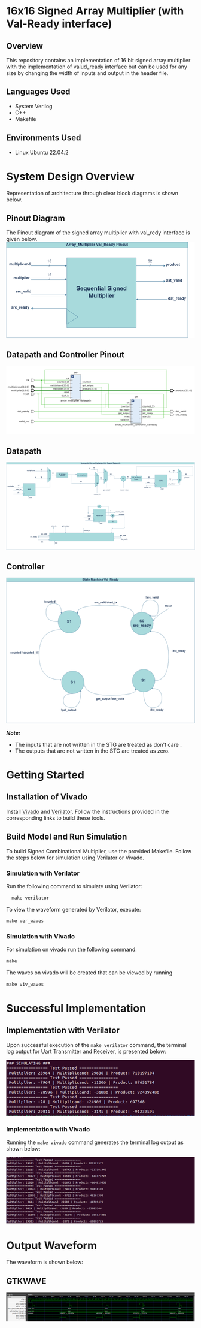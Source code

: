 # 16x16 Signed Array Multiplier (with Val-Ready interface)

## Overview
  This repository contains an implementation of 16 bit signed array multiplier with the implementation of valud_ready interface but can be used for any size by changing the width of inputs and output in the header file.

## Languages Used
  * System Verilog
  * C++
  * Makefile 


## Environments Used

  * Linux Ubuntu 22.04.2

# System Design Overview

  Representation of architecture through clear block diagrams is shown below.
## Pinout Diagram
The Pinout diagram of the signed array  multiplier with val_redy interface  is given below.
![Pinout](./docs/Seq_Array_Multiplier_Pinout.drawio.png)

## Datapath and Controller Pinout
![DPCT_Pinout](./docs/array_valready_dpct_pinout.png)

## Datapath
![Datapath](./docs/Seq_Array_Multiplier_valready_datapath.drawio.png)

## Controller
![Controller](./docs/Seq_multiplier_valready_Controller.drawio.png)

***Note:***
- The inputs that are not written in the STG are treated as don't  care .
- The outputs that are not written  in the STG are treated as zero.

# Getting Started



## Installation of Vivado  

Install [Vivado](https://github.com/ALI11-2000/Vivado-Installation) and [Verilator](https://verilator.org/guide/latest/install.html). Follow the instructions provided in the corresponding links to build these tools.

## Build Model and Run Simulation

To build Signed Combinational Multiplier, use the provided Makefile. Follow the steps below for simulation using Verilator or Vivado.

### Simulation with Verilator
Run the following command to simulate using Verilator:

```markdown
  make verilator
```


To view the waveform generated by Verilator, execute:

```markdown
make ver_waves
 ```
### Simulation with Vivado
For simulation on vivado run the following command:

```markdown
make 
```

The waves on vivado will be created that can be viewed by running

```markdown
make viv_waves
``` 

# Successful Implementation

## Implementation with Verilator

Upon successful execution of the `make verilator` command, the terminal log output for Uart Transmitter and Receiver, is presented below:

 ![Verilator](./docs/array_ver.png)

### Implementation with Vivado

Running the `make vivado` command generates the terminal log output as shown below:

 ![Vivado](./docs/array_viv.png)

# Output Waveform 

The waveform is shown below:
## GTKWAVE
 ![VER_Waveform](./docs/verilator_waves.png)

